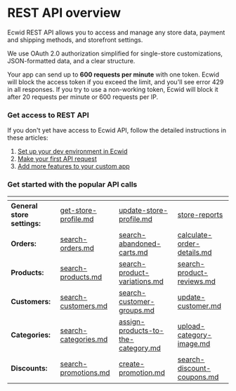 # REST API overview

Ecwid REST API allows you to access and manage any store data, payment and shipping methods, and storefront settings.

We use OAuth 2.0 authorization simplified for single-store customizations, JSON-formatted data, and a clear structure.&#x20;

Your app can send up to **600 requests per minute** with one token. Ecwid will block the access token if you exceed the limit, and you'll see error 429 in all responses. If you try to use a non-working token, Ecwid will block it after 20 requests per minute or 600 requests per IP.

### Get access to REST API

If you don't yet have access to Ecwid API, follow the detailed instructions in these articles:

1. [Set up your dev environment in Ecwid](https://app.gitbook.com/s/uOzT5egoVTAjMJwRuMQT/get-started/set-up-your-dev-environment-in-ecwid "mention")
2. [Make your first API request](https://app.gitbook.com/s/uOzT5egoVTAjMJwRuMQT/get-started/make-your-first-api-request "mention")
3. [Add more features to your custom app](https://app.gitbook.com/s/uOzT5egoVTAjMJwRuMQT/get-started/add-more-features-to-your-custom-app "mention")

### Get started with the popular API calls

<table data-view="cards"><thead><tr><th></th><th data-type="content-ref"></th><th data-type="content-ref"></th><th data-type="content-ref"></th></tr></thead><tbody><tr><td><strong>General store settings:</strong></td><td><a href="rest-api/store-profile/get-store-profile.md">get-store-profile.md</a></td><td><a href="rest-api/store-profile/update-store-profile.md">update-store-profile.md</a></td><td><a href="rest-api/store-profile/store-reports/">store-reports</a></td></tr><tr><td><strong>Orders:</strong></td><td><a href="rest-api/orders/search-orders.md">search-orders.md</a></td><td><a href="rest-api/orders/abandonned-carts/search-abandoned-carts.md">search-abandoned-carts.md</a></td><td><a href="rest-api/orders/calculate-order-details.md">calculate-order-details.md</a></td></tr><tr><td><strong>Products:</strong></td><td><a href="rest-api/products/search-products.md">search-products.md</a></td><td><a href="rest-api/products/product-variations/search-product-variations.md">search-product-variations.md</a></td><td><a href="rest-api/products/product-reviews/search-product-reviews.md">search-product-reviews.md</a></td></tr><tr><td><strong>Customers:</strong></td><td><a href="rest-api/customers/search-customers.md">search-customers.md</a></td><td><a href="rest-api/customers/customer-groups/search-customer-groups.md">search-customer-groups.md</a></td><td><a href="rest-api/customers/update-customer.md">update-customer.md</a></td></tr><tr><td><strong>Categories:</strong></td><td><a href="rest-api/categories/search-categories.md">search-categories.md</a></td><td><a href="rest-api/categories/manage-order-of-products-in-the-category/assign-products-to-the-category.md">assign-products-to-the-category.md</a></td><td><a href="rest-api/categories/category-images/upload-category-image.md">upload-category-image.md</a></td></tr><tr><td><strong>Discounts:</strong></td><td><a href="rest-api/discounts/promotions/search-promotions.md">search-promotions.md</a></td><td><a href="rest-api/discounts/promotions/create-promotion.md">create-promotion.md</a></td><td><a href="rest-api/discounts/discount-coupons/search-discount-coupons.md">search-discount-coupons.md</a></td></tr></tbody></table>

